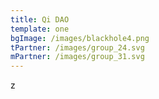 ```yaml
---
title: Qi DAO
template: one
bgImage: /images/blackhole4.png
tPartner: /images/group_24.svg
mPartner: /images/group_31.svg
---
```

z